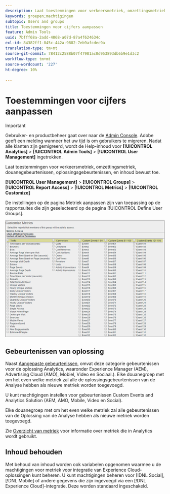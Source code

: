 ```yaml
---
description: Laat toestemmingen voor verkeersmetriek, omzettingsmetriek, douanegebeurtenissen, oplossingsgebeurtenissen, en inhoud bewust toe.
keywords: groepen;machtigingen
subtopic: Users and groups
title: Toestemmingen voor cijfers aanpassen
feature: Admin Tools
uuid: 7bfff68a-2add-4068-a07d-87a4f624634c
exl-id: 84382ff1-845c-442a-9882-7eb9afcdec9a
translation-type: tm+mt
source-git-commit: 78412c2588b07f47981ac0d953893db6b9e1d3c2
workflow-type: tm+mt
source-wordcount: '227'
ht-degree: 10%

---
```


# Toestemmingen voor cijfers aanpassen

>[!IMPORTANT]
>
>Gebruiker- en productbeheer gaat over naar de [Admin Console](https://helpx.adobe.com/nl/enterprise/using/admin-console.html). Adobe geeft een melding wanneer het uw tijd is om gebruikers te migreren. Nadat alle klanten zijn gemigreerd, wordt de Help-inhoud voor **[!UICONTROL Analytics]** > **[!UICONTROL Admin Tools]** > **[!UICONTROL User Management]** ingetrokken.

Laat toestemmingen voor verkeersmetriek, omzettingsmetriek, douanegebeurtenissen, oplossingsgebeurtenissen, en inhoud bewust toe.

**[!UICONTROL User Management]** >  **[!UICONTROL Groups]** >  **[!UICONTROL Report Access]** >  **[!UICONTROL Metrics]** >  **[!UICONTROL Customize]**

De instellingen op de pagina Metriek aanpassen zijn van toepassing op de rapportsuites die zijn geselecteerd op de pagina [!UICONTROL Define User Groups].

![](assets/customize-metrics.png)

## Gebeurtenissen van oplossing

Naast [Aangepaste gebeurtenissen](https://docs.adobe.com/content/help/nl-NL/analytics/implementation/vars/page-vars/events/event-serialization.html), omvat deze categorie gebeurtenissen voor de oplossing Analytics, waaronder Experience Manager (AEM), Advertising Cloud (AMO), Mobiel, Video en Sociaal.). Elke douanegroep met om het even welke metriek zal alle de oplossingsgebeurtenissen van de Analyse hebben als nieuwe metriek worden toegevoegd.

U kunt machtigingen instellen voor gebeurtenissen Custom Events and Analytics Solution (AEM, AMO, Mobile, Video en Social).

Elke douanegroep met om het even welke metriek zal alle gebeurtenissen van de Oplossing van de Analyse hebben als nieuwe metriek worden toegevoegd.

Zie [Overzicht van metriek](/help/components/metrics/overview.md) voor informatie over metriek die in Analytics wordt gebruikt.

## Inhoud behouden

Met behoud van inhoud worden ook variabelen opgenomen waarmee u de machtigingen voor metriek voor integratie van Experience Cloud-oplossingen kunt beheren. U kunt machtigingen beheren voor [!DNL Social], [!DNL Mobile] of andere gegevens die zijn ingevoegd via een [!DNL Experience Cloud]-integratie. Deze worden standaard ingeschakeld.
